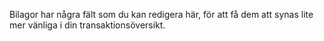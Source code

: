 Bilagor har några fält som du kan redigera här, för att få dem att synas lite mer vänliga i din transaktionsöversikt.
